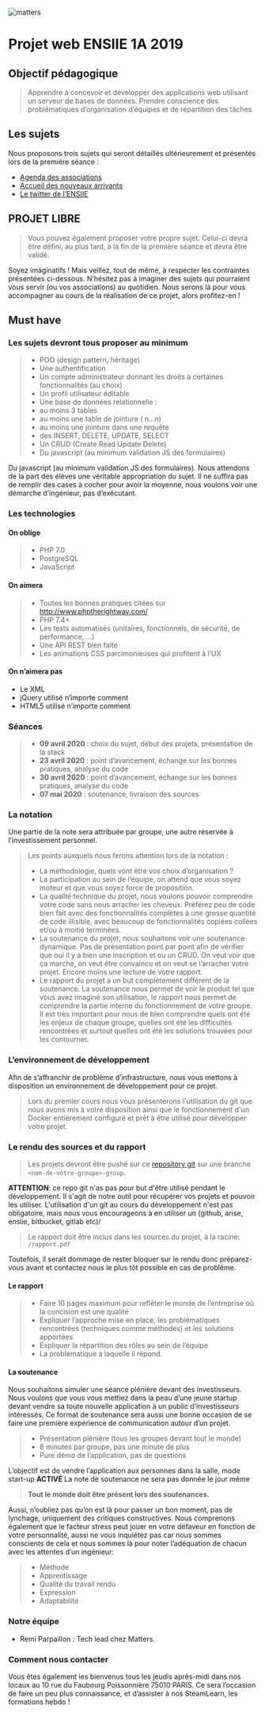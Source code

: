 ![matters](https://cdn-images-1.medium.com/max/2000/1*Pl-fB1X01RfcEbPP-FVlew.jpeg)

Projet web ENSIIE 1A 2019
======

Objectif pédagogique
----------

>Apprendre à concevoir et développer des applications web utilisant un serveur de bases de données.
>Prendre conscience des problématiques d’organisation d’équipes et de répartition des tâches.


Les sujets
------------

Nous proposons trois sujets qui seront détaillés ultérieurement et présentés lors de la première séance :

* [Agenda des associations](sujets/agenda-des-associations.md)
* [Accueil des nouveaux arrivants](/sujets/accueil-des-nouveaux-arrivants.md)
* [Le twitter de l’ENSIIE](sujets/twittiie-le-twitter-de-ensiie.md)

PROJET LIBRE
-----

>Vous pouvez également proposer votre propre sujet. Celui-ci devra être défini, au plus tard, à la fin de la première séance et devra être validé.

Soyez imaginatifs ! Mais veillez, tout de même, à respecter les contraintes présentées ci-dessous. N’hésitez pas à imaginer des sujets qui pourraient vous servir (ou vos associations) au quotidien. Nous serons là pour vous accompagner au cours de la réalisation de ce projet, alors profitez-en !

Must have
-------

### Les sujets devront tous proposer **au minimum**

> * POO (design pattern, héritage)
> * Une authentification
> * Un compte administrateur donnant les droits à certaines fonctionnalités (au choix)
> * Un profil utilisateur éditable
> * Une base de données relationnelle :
> * au moins 3 tables
> * au moins une table de jointure ( n…n)
> * au moins une jointure dans une requête
> * des INSERT, DELETE, UPDATE, SELECT
> * Un CRUD (Create Read Update Delete)
> * Du javascript (au minimum validation JS des formulaires)

Du javascript (au minimum validation JS des formulaires).
Nous attendons de la part des élèves une véritable appropriation du sujet. Il ne suffira pas de remplir des cases à cocher pour avoir la moyenne, nous voulons voir une démarche d’ingénieur, pas d’exécutant.

### Les technologies

#### On oblige

> * PHP 7.0
> * PostgreSQL
> * JavaScript

#### On aimera

> * Toutes les bonnes pratiques citées sur http://www.phptherightway.com/
> * PHP 7.4+
> * Les tests automatisés (unitaires, fonctionnels, de sécurité, de performance, …)
> * Une API REST bien faite
> * Les animations CSS parcimonieuses qui profitent à l’UX

#### On n’aimera pas

* Le XML
* jQuery utilisé n’importe comment
* HTML5 utilisé n’importe comment

### Séances

> * **09 avril 2020** : choix du sujet, début des projets, présentation de la stack
> * **23 avril 2020** : point d’avancement, échange sur les bonnes pratiques, analyse du code
> * **30 avril 2020** : point d’avancement, échange sur les bonnes pratiques, analyse du code
> * **07 mai 2020** : soutenance, livraison des sources

### La notation

Une partie de la note sera attribuée par groupe, une autre réservée à l’investissement personnel.

> Les points auxquels nous ferons attention lors de la notation :
> * La méthodologie, quels vont être vos choix d’organisation ?
> * La participation au sein de l’équipe, on attend que vous soyez moteur et que vous soyez force de proposition.
> * La qualité technique du projet, nous voulons pouvoir comprendre votre code sans nous arracher les cheveux. Préférez peu de code bien fait avec des fonctionnalités complètes à une grosse quantité de code illisible, avec beaucoup de fonctionnalités copiées collées et/ou à moitié terminées.
> * La soutenance du projet, nous souhaitons voir une soutenance dynamique. Pas de présentation point par point afin de vérifier que oui il y a bien une inscription et ou un CRUD. On veut voir que ça marche, on veut être convaincu et on veut se l’arracher votre projet. Encore moins une lecture de votre rapport.
> * Le rapport du projet a un but complètement différent de la soutenance. La soutenance nous permet de voir le produit tel que vous avez imaginé son utilisation, le rapport nous permet de comprendre la partie interne du fonctionnement de votre groupe. Il est très important pour nous de bien comprendre quels ont été les enjeux de chaque groupe, quelles ont été les difficultés rencontrées et surtout quelles ont été les solutions trouvées pour les contourner.

### L’environnement de développement

Afin de s’affranchir de problème d’infrastructure, nous vous mettons à disposition un environnement de développement pour ce projet.
>Lors du premier cours nous vous présenterons l'utilisation du git que nous avons mis à votre disposition ainsi que le fonctionnement d'un Docker entièrement configuré et prêt à être utilisé pour développer votre projet.

### Le rendu des sources et du rapport

>Les projets devront être pushé sur ce [repository git](https://github.com/Un3x/ensiie-project) sur une branche ```<nom-de-votre-groupe>-group```.

**ATTENTION**: ce repo git n'as pas pour but d'être utilisé pendant le développement. Il s'agit de notre outil pour récupérer vos projets et pouvoir les utiliser. L'utilisation d'un git au cours du développement n'est pas obligatoire, mais nous vous encourageons à en utiliser un (github, arise, ensiie, bitbucket, gitlab etc)/

> Le rapport doit être inclus dans les sources du projet, à la racine: ```/rapport.pdf```

Toutefois, il serait dommage de rester bloquer sur le rendu donc préparez-vous avant et contactez nous le plus tôt possible en cas de problème.

#### Le rapport

> * Faire 10 pages maximum pour refléter le monde de l’entreprise où la concision est une qualité
> * Expliquer l’approche mise en place, les problématiques rencontrées (techniques comme méthodes) et les solutions apportées
> * Expliquer la répartition des rôles au sein de l’équipe
> * La problématique à laquelle il répond.

#### La soutenance

Nous souhaitons simuler une séance plénière devant des investisseurs. Nous voulons que vous vous mettiez dans la peau d’une jeune startup devant vendre sa toute nouvelle application à un public d’investisseurs intéressés.
Ce format de soutenance sera aussi une bonne occasion de se faire une première expérience de communication autour d’un projet.

> * Présentation plénière (tous les groupes devant tout le monde)
> * 8 minutes par groupe, pas une minute de plus
> * Pure démo de l’application, pas de questions

L’objectif est de vendre l’application aux personnes dans la salle, mode start-up **ACTIVÉ**
La note de soutenance ne sera pas donnée le jour même

> **Tout le monde doit être présent lors des soutenances.**

Aussi, n’oubliez pas qu’on est là pour passer un bon moment, pas de lynchage, uniquement des critiques constructives. Nous comprenons également que le facteur stress peut jouer en votre défaveur en fonction de votre personnalité, aussi ne vous inquiétez pas car nous sommes conscients de cela et nous sommes là pour noter l’adéquation de chacun avec les attentes d’un ingénieur:

> * Méthode
> * Apprentissage
> * Qualité du travail rendu
> * Expression
> * Adaptabilité

### Notre équipe

* Remi Parpaillon : Tech lead chez Matters.

### Comment nous contacter

Vous êtes également les bienvenus tous les jeudis après-midi dans nos locaux au 10 rue du Faubourg Poissonnière 75010 PARIS. Ce sera l’occasion de faire un peu plus connaissance, et d’assister à nos SteamLearn, les formations hebdo !
